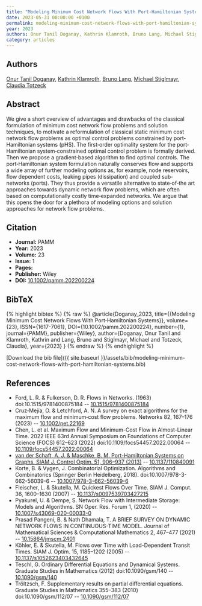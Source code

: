 ```yaml
---
title: "Modeling Minimum Cost Network Flows With Port‐Hamiltonian Systems"
date: 2023-05-31 00:00:00 +0100
permalink: modeling-minimum-cost-network-flows-with-port-hamiltonian-systems
year: 2023
authors: Onur Tanil Doganay, Kathrin Klamroth, Bruno Lang, Michael Stiglmayr, Claudia Totzeck
category: articles
---
```

 
## Authors
[Onur Tanil Doganay](authors/onur-tanil-doganay), [Kathrin Klamroth](authors/kathrin-klamroth), [Bruno Lang](authors/bruno-lang), [Michael Stiglmayr](authors/michael-stiglmayr), [Claudia Totzeck](authors/claudia-totzeck)
 
## Abstract
We give a short overview of advantages and drawbacks of the classical formulation of minimum cost network flow problems and solution techniques, to motivate a reformulation of classical static minimum cost network flow problems as optimal control problems constrained by port‐Hamiltonian systems (pHS). The first‐order optimality system for the port‐Hamiltonian system‐constrained optimal control problem is formally derived. Then we propose a gradient‐based algorithm to find optimal controls. The port‐Hamiltonian system formulation naturally conserves flow and supports a wide array of further modeling options as, for example, node reservoirs, flow dependent costs, leaking pipes (dissipation) and coupled sub‐networks (ports). They thus provide a versatile alternative to state‐of‐the art approaches towards dynamic network flow problems, which are often based on computationally costly time‐expanded networks. We argue that this opens the door for a plethora of modeling options and solution approaches for network flow problems.
 
## Citation
- **Journal:** PAMM
- **Year:** 2023
- **Volume:** 23
- **Issue:** 1
- **Pages:** 
- **Publisher:** Wiley
- **DOI:** [10.1002/pamm.202200224](https://doi.org/10.1002/pamm.202200224)
 
## BibTeX
{% highlight bibtex %}
{% raw %}
@article{Doganay_2023,
  title={{Modeling Minimum Cost Network Flows With Port‐Hamiltonian Systems}},
  volume={23},
  ISSN={1617-7061},
  DOI={10.1002/pamm.202200224},
  number={1},
  journal={PAMM},
  publisher={Wiley},
  author={Doganay, Onur Tanil and Klamroth, Kathrin and Lang, Bruno and Stiglmayr, Michael and Totzeck, Claudia},
  year={2023}
}
{% endraw %}
{% endhighlight %}
 
[Download the bib file]({{ site.baseurl }}/assets/bib/modeling-minimum-cost-network-flows-with-port-hamiltonian-systems.bib)
 
## References
- Ford, L. R. & Fulkerson, D. R. Flows in Networks. (1963) doi:10.1515/9781400875184 -- [10.1515/9781400875184](https://doi.org/10.1515/9781400875184)
- Cruz‐Mejía, O. & Letchford, A. N. A survey on exact algorithms for the maximum flow and minimum‐cost flow problems. Networks 82, 167–176 (2023) -- [10.1002/net.22169](https://doi.org/10.1002/net.22169)
- Chen, L. et al. Maximum Flow and Minimum-Cost Flow in Almost-Linear Time. 2022 IEEE 63rd Annual Symposium on Foundations of Computer Science (FOCS) 612–623 (2022) doi:10.1109/focs54457.2022.00064 -- [10.1109/focs54457.2022.00064](https://doi.org/10.1109/focs54457.2022.00064)
- [van der Schaft, A. J. & Maschke, B. M. Port-Hamiltonian Systems on Graphs. SIAM J. Control Optim. 51, 906–937 (2013)](port-hamiltonian-systems-on-graphs) -- [10.1137/110840091](https://doi.org/10.1137/110840091)
- Korte, B. & Vygen, J. Combinatorial Optimization. Algorithms and Combinatorics (Springer Berlin Heidelberg, 2018). doi:10.1007/978-3-662-56039-6 -- [10.1007/978-3-662-56039-6](https://doi.org/10.1007/978-3-662-56039-6)
- Fleischer, L. & Skutella, M. Quickest Flows Over Time. SIAM J. Comput. 36, 1600–1630 (2007) -- [10.1137/s0097539703427215](https://doi.org/10.1137/s0097539703427215)
- Pyakurel, U. & Dempe, S. Network Flow with Intermediate Storage: Models and Algorithms. SN Oper. Res. Forum 1, (2020) -- [10.1007/s43069-020-00033-0](https://doi.org/10.1007/s43069-020-00033-0)
- Prasad Pangeni, B. & Nath Dhamala, T. A BRIEF SURVEY ON DYNAMIC NETWORK FLOWS IN CONTINUOUS-TIME MODEL. Journal of Mathematical Sciences &amp; Computational Mathematics 2, 467–477 (2021) -- [10.15864/jmscm.2401](https://doi.org/10.15864/jmscm.2401)
- Köhler, E. & Skutella, M. Flows over Time with Load-Dependent Transit Times. SIAM J. Optim. 15, 1185–1202 (2005) -- [10.1137/s1052623403432645](https://doi.org/10.1137/s1052623403432645)
- Teschl, G. Ordinary Differential Equations and Dynamical Systems. Graduate Studies in Mathematics (2012) doi:10.1090/gsm/140 -- [10.1090/gsm/140](https://doi.org/10.1090/gsm/140)
- Tröltzsch, F. Supplementary results on partial differential equations. Graduate Studies in Mathematics 355–383 (2010) doi:10.1090/gsm/112/07 -- [10.1090/gsm/112/07](https://doi.org/10.1090/gsm/112/07)

